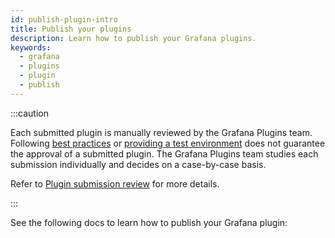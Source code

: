 ```yaml
---
id: publish-plugin-intro
title: Publish your plugins 
description: Learn how to publish your Grafana plugins.
keywords:
  - grafana
  - plugins
  - plugin
  - publish
---
```


:::caution

Each submitted plugin is manually reviewed by the Grafana Plugins team. Following [best practices](./publishing-best-practices.md) or [providing a test environment](./provide-test-environment.md) does not guarantee the approval of a submitted plugin. The Grafana Plugins team studies each submission individually and decides on a case-by-case basis. 

Refer to [Plugin submission review](./publish-or-update-a-plugin.md#plugin-submission-review) for more details.

:::

See the following docs to learn how to publish your Grafana plugin:

<DocLinkList />
